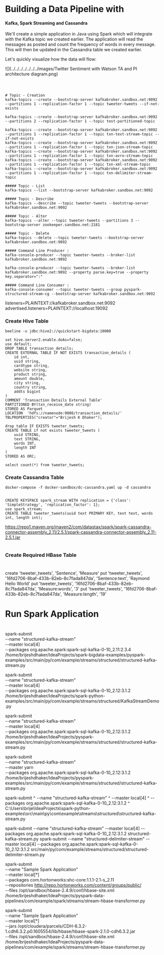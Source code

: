 # Building a Data Pipeline with
#### Kafka, Spark Streaming and Cassandra

We'll create a simple application in Java using Spark which will integrate with the Kafka topic we created earlier.
The application will read the messages as posted and count the frequency of words in every message.
This will then be updated in the Cassandra table we created earlier.

Let's quickly visualize how the data will flow:

![](../../../../../../../images/Twitter Sentiment with Watson TA and PI architecture diagram.png)

#
```shell

# Topic - Creation
kafka-topics --create --bootstrap-server kafkabroker.sandbox.net:9092 --partitions 1 --replication-factor 1 --topic tweeter-tweets --if-not-exists

kafka-topics --create --bootstrap-server kafkabroker.sandbox.net:9092 --partitions 2 --replication-factor 1 --topic test-partitioned-topic

kafka-topics --create --bootstrap-server kafkabroker.sandbox.net:9092 --partitions 1 --replication-factor 1 --topic txn-text-stream-topic --if-not-exists
kafka-topics --create --bootstrap-server kafkabroker.sandbox.net:9092 --partitions 1 --replication-factor 1 --topic txn-json-stream-topic
kafka-topics --create --bootstrap-server kafkabroker.sandbox.net:9092 --partitions 1 --replication-factor 1 --topic txn-avro-stream-topic
kafka-topics --create --bootstrap-server kafkabroker.sandbox.net:9092 --partitions 1 --replication-factor 1 --topic txn-xml-stream-topic
kafka-topics --create --bootstrap-server kafkabroker.sandbox.net:9092 --partitions 1 --replication-factor 1 --topic txn-delimiter-stream-topic

##### Topic - List
kafka-topics --list --bootstrap-server kafkabroker.sandbox.net:9092

##### Topic - Describe
kafka-topics --describe --topic tweeter-tweets --bootstrap-server kafkabroker.sandbox.net:9092

##### Topic - Alter
kafka-topics --alter --topic tweeter-tweets --partitions 3 --bootstrap-server zookeeper.sandbox.net:2181

##### Topic - Delete
kafka-topics --delete --topic tweeter-tweets --bootstrap-server kafkabroker.sandbox.net:9092

##### Command Line Producer :
kafka-console-producer --topic tweeter-tweets --broker-list kafkabroker.sandbox.net:9092

kafka-console-producer --topic tweeter-tweets --broker-list kafkabroker.sandbox.net:9092 --property parse.key=true --property key.separator=":"

##### Command Line Consumer :
kafka-console-consumer --topic tweeter-tweets --group pyspark-structured-stream-cg --bootstrap-server kafkabroker.sandbox.net:9092

```

listeners=PLAINTEXT://kafkabroker.sandbox.net:9092
advertised.listeners=PLAINTEXT://localhost:19092

### Create Hive Table
```
beeline -u jdbc:hive2://quickstart-bigdata:10000 

set hive.server2.enable.doAs=false;
use default;
DROP TABLE transaction_details;
CREATE EXTERNAL TABLE IF NOT EXISTS transaction_details (
    id int,
    uuid string,
    cardtype string,
    website string,
    product string,
    amount double,
    city string,
    country string,
    addts bigint
)
COMMENT 'Transaction Details External Table'
PARTITIONED BY(txn_receive_date string)
STORED AS Parquet
LOCATION  'hdfs://namenode:9000/transaction_details/'
TBLPROPERTIES("creator"="Brijesh K Dhaker");

drop table IF EXISTS tweeter_tweets;
CREATE TABLE if not exists tweeter_tweets (
    uuid STRING,
    text STRING, 
    words INT, 
    length INT
) 
STORED AS ORC;

select count(*) from tweeter_tweets;

```
### Create Cassandra Table
```
docker-compose -f docker-sandbox/dc-cassandra.yaml up -d cassandra


CREATE KEYSPACE spark_stream WITH replication = {'class': 'SimpleStrategy', 'replication_factor': 1};
use spark_stream;
CREATE TABLE tweeter_tweets(uuid text PRIMARY KEY, text text, words int, length int);

```

https://repo1.maven.org/maven2/com/datastax/spark/spark-cassandra-connector-assembly_2.11/2.5.1/spark-cassandra-connector-assembly_2.11-2.5.1.jar

#
### Create Required HBase Table
#

create 'tweeter_tweets', 'Sentence', 'Measure'
put 'tweeter_tweets', '16fd2706-8baf-433b-82eb-8c7fada847da', 'Sentence:text', 'Raymond Hello World'
put 'tweeter_tweets', '16fd2706-8baf-433b-82eb-8c7fada847da', 'Measure:words', '3'
put 'tweeter_tweets', '16fd2706-8baf-433b-82eb-8c7fada847da', 'Measure:length', '19'

#
# Run Spark Application
#
spark-submit \
--name "structured-kafka-stream" \
--master local[4] \
--packages org.apache.spark:spark-sql-kafka-0-10_2.11:2.3.4 \
/home/brijeshdhaker/IdeaProjects/spark-bigdata-examples/pyspark-examples/src/main/py/com/example/streams/structured/structured-kafka-stream.py

spark-submit \
--name "structured-kafka-stream" \
--master local[4] \
--packages org.apache.spark:spark-sql-kafka-0-10_2.12:3.1.2 \
/home/brijeshdhaker/IdeaProjects/spark-python-examples/src/main/py/com/example/streams/structured/KafkaStreamDemo.py

spark-submit \
--name "structured-kafka-stream" \
--master local[4] \
--packages org.apache.spark:spark-sql-kafka-0-10_2.12:3.1.2 \
/home/brijeshdhaker/IdeaProjects/pyspark-examples/src/main/py/com/example/streams/structured/structured-kafka-stream.py

spark-submit \
--name "structured-kafka-stream" \
--master yarn \
--packages org.apache.spark:spark-sql-kafka-0-10_2.12:3.1.2 \
/home/brijeshdhaker/IdeaProjects/pyspark-examples/src/main/py/com/example/streams/structured/structured-kafka-stream.py


spark-submit ^
--name "structured-kafka-stream" ^
--master local[4] ^
--packages org.apache.spark:spark-sql-kafka-0-10_2.12:3.1.2 ^
C:\Users\brije\IdeaProjects\spark-python-examples\src\main\py\com\example\streams\structured\structured-kafka-stream.py


spark-submit --name "structured-kafka-stream" --master local[4] --packages org.apache.spark:spark-sql-kafka-0-10_2.12:3.1.2 structured-kafka-stream.py
spark-submit --name "structured-delimiter-stream" --master local[4] --packages org.apache.spark:spark-sql-kafka-0-10_2.12:3.1.2 src/main/py/com/example/streams/structured/structured-delimiter-stream.py


spark-submit \
--name "Sample Spark Application" \
--master local[*] \
--packages com.hortonworks:shc-core:1.1.1-2.1-s_2.11 \
--repositories http://repo.hortonworks.com/content/groups/public/ \
--files /opt/sandbox/hbase-2.4.9/conf/hbase-site.xml \
/home/brijeshdhaker/IdeaProjects/pyspark-data-pipelines/com/example/spark/streams/stream-hbase-transformer.py


spark-submit \
--name "Sample Spark Application" \
--master local[*] \
--jars /opt/cloudera/parcels/CDH-6.3.2-1.cdh6.3.2.p0.1605554/lib/hbase/hbase-spark-2.1.0-cdh6.3.2.jar \
--files /opt/sandbox/hbase-2.4.9/conf/hbase-site.xml \
/home/brijeshdhaker/IdeaProjects/pyspark-data-pipelines/com/example/spark/streams/stream-hbase-transformer.py
